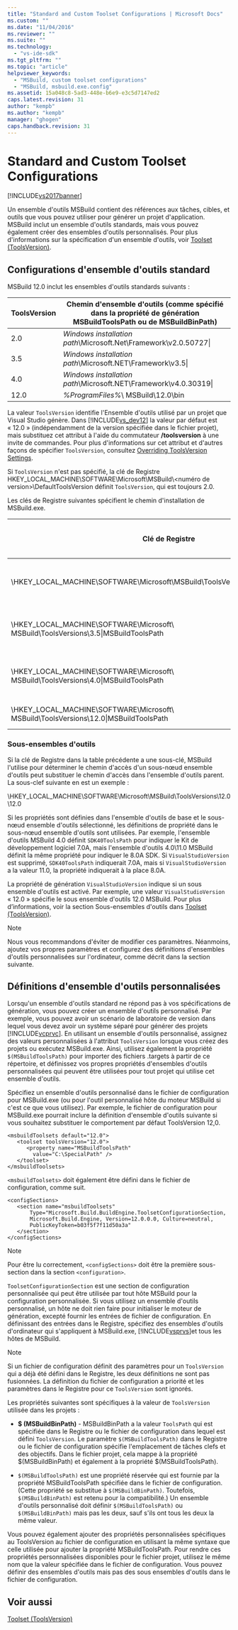 ```yaml
---
title: "Standard and Custom Toolset Configurations | Microsoft Docs"
ms.custom: ""
ms.date: "11/04/2016"
ms.reviewer: ""
ms.suite: ""
ms.technology: 
  - "vs-ide-sdk"
ms.tgt_pltfrm: ""
ms.topic: "article"
helpviewer_keywords: 
  - "MSBuild, custom toolset configurations"
  - "MSBuild, msbuild.exe.config"
ms.assetid: 15a048c8-5ad3-448e-b6e9-e3c5d7147ed2
caps.latest.revision: 31
author: "kempb"
ms.author: "kempb"
manager: "ghogen"
caps.handback.revision: 31
---
```

# Standard and Custom Toolset Configurations
[!INCLUDE[vs2017banner](../code-quality/includes/vs2017banner.md)]

Un ensemble d'outils MSBuild contient des références aux tâches, cibles, et outils que vous pouvez utiliser pour générer un projet d'application.  MSBuild inclut un ensemble d'outils standards, mais vous pouvez également créer des ensembles d'outils personnalisés.  Pour plus d'informations sur la spécification d'un ensemble d'outils, voir [Toolset \(ToolsVersion\)](../msbuild/msbuild-toolset-toolsversion.md).  
  
## Configurations d'ensemble d'outils standard  
 MSBuild 12.0 inclut les ensembles d'outils standards suivants :  
  
|ToolsVersion|Chemin d'ensemble d'outils \(comme spécifié dans la propriété de génération MSBuildToolsPath ou de MSBuildBinPath\)|  
|------------------|-------------------------------------------------------------------------------------------------------------------------|  
|2.0|*Windows installation path*\\Microsoft.Net\\Framework\\v2.0.50727\\|  
|3.5|*Windows installation path*\\Microsoft.NET\\Framework\\v3.5\\|  
|4.0|*Windows installation path*\\Microsoft.NET\\Framework\\v4.0.30319\\|  
|12.0|*%ProgramFiles%*\\ MSBuild\\12.0\\bin|  
  
 La valeur `ToolsVersion` identifie l'Ensemble d'outils utilisé par un projet que Visual Studio génère.  Dans [!INCLUDE[vs_dev12](../data-tools/includes/vs_dev12_md.md)] la valeur par défaut est « 12.0 » \(indépendamment de la version spécifiée dans le fichier projet\), mais substituez cet attribut à l'aide du commutateur **\/toolsversion** à une invite de commandes.  Pour plus d'informations sur cet attribut et d'autres façons de spécifier `ToolsVersion`, consultez [Overriding ToolsVersion Settings](../msbuild/overriding-toolsversion-settings.md).  
  
 Si `ToolsVersion` n'est pas spécifié, la clé de Registre HKEY\_LOCAL\_MACHINE\\SOFTWARE\\Microsoft\\MSBuild\\\<numéro de version\>\\DefaultToolsVersion définit `ToolsVersion`, qui est toujours 2.0.  
  
 Les clés de Registre suivantes spécifient le chemin d'installation de MSBuild.exe.  
  
|Clé de Registre|Nom de clé|Valeur de la clé de chaîne|  
|---------------------|----------------|--------------------------------|  
|\\HKEY\_LOCAL\_MACHINE\\SOFTWARE\\Microsoft\\MSBuild\\ToolsVersions\\2.0\\|MSBuildToolsPath|Chemin d'installation .NET Framework 2.0|  
|\\HKEY\_LOCAL\_MACHINE\\SOFTWARE\\Microsoft\\ MSBuild\\ToolsVersions\\3.5\\|MSBuildToolsPath|Chemin d'installation .NET Framework 3.5|  
|\\HKEY\_LOCAL\_MACHINE\\SOFTWARE\\Microsoft\\ MSBuild\\ToolsVersions\\4.0\\|MSBuildToolsPath|Chemin d'installation .NET Framework 4|  
|\\HKEY\_LOCAL\_MACHINE\\SOFTWARE\\Microsoft\\ MSBuild\\ToolsVersions\\12.0\\|MSBuildToolsPath|Chemin d'installation MSBuild|  
  
### Sous\-ensembles d'outils  
 Si la clé de Registre dans la table précédente a une sous\-clé, MSBuild l'utilise pour déterminer le chemin d'accès d'un sous\-nœud ensemble d'outils peut substituer le chemin d'accès dans l'ensemble d'outils parent.  La sous\-clef suivante en est un exemple :  
  
 \\HKEY\_LOCAL\_MACHINE\\SOFTWARE\\Microsoft\\MSBuild\\ToolsVersions\\12.0\\12.0  
  
 Si les propriétés sont définies dans l'ensemble d'outils de base et le sous\-nœud ensemble d'outils sélectionné, les définitions de propriété dans le sous\-nœud ensemble d'outils sont utilisées.  Par exemple, l'ensemble d'outils MSBuild 4.0 définit `SDK40ToolsPath` pour indiquer le Kit de développement logiciel 7.0A, mais l'ensemble d'outils 4.0\\11.0 MSBuild définit la même propriété pour indiquer le 8.0A SDK.  Si `VisualStudioVersion` est supprimé, `SDK40ToolsPath` indiquerait 7.0A, mais si `VisualStudioVersion` a la valeur 11.0, la propriété indiquerait à la place 8.0A.  
  
 La propriété de génération `VisualStudioVersion` indique si un sous ensemble d'outils est activé.  Par exemple, une valeur `VisualStudioVersion` « 12.0 » spécifie le sous ensemble d'outils 12.0 MSBuild.  Pour plus d’informations, voir la section Sous\-ensembles d'outils dans [Toolset \(ToolsVersion\)](../msbuild/msbuild-toolset-toolsversion.md).  
  
> [!NOTE]
>  Nous vous recommandons d'éviter de modifier ces paramètres.  Néanmoins, ajoutez vos propres paramètres et configurez des définitions d'ensembles d'outils personnalisées sur l'ordinateur, comme décrit dans la section suivante.  
  
## Définitions d'ensemble d'outils personnalisées  
 Lorsqu'un ensemble d'outils standard ne répond pas à vos spécifications de génération, vous pouvez créer un ensemble d'outils personnalisé.  Par exemple, vous pouvez avoir un scénario de laboratoire de version dans lequel vous devez avoir un système séparé pour générer des projets [!INCLUDE[vcprvc](../debugger/includes/vcprvc_md.md)].  En utilisant un ensemble d'outils personnalisé, assignez des valeurs personnalisées à l'attribut `ToolsVersion` lorsque vous créez des projets ou exécutez MSBuild.exe.  Ainsi, utilisez également la propriété `$(MSBuildToolsPath)` pour importer des fichiers .targets à partir de ce répertoire, et définissez vos propres propriétés d'ensembles d'outils personnalisées qui peuvent être utilisées pour tout projet qui utilise cet ensemble d'outils.  
  
 Spécifiez un ensemble d'outils personnalisé dans le fichier de configuration pour MSBuild.exe \(ou pour l'outil personnalisé hôte du moteur MSBuild si c'est ce que vous utilisez\).  Par exemple, le fichier de configuration pour MSBuild.exe pourrait inclure la définition d'ensemble d'outils suivante si vous souhaitez substituer le comportement par défaut ToolsVersion 12,0.  
  
```  
<msbuildToolsets default="12.0">  
   <toolset toolsVersion="12.0">  
      <property name="MSBuildToolsPath"   
        value="C:\SpecialPath" />  
   </toolset>  
</msbuildToolsets>  
```  
  
 `<msbuildToolsets>` doit également être défini dans le fichier de configuration, comme suit.  
  
```  
<configSections>  
   <section name="msbuildToolsets"         
       Type="Microsoft.Build.BuildEngine.ToolsetConfigurationSection,   
       Microsoft.Build.Engine, Version=12.0.0.0, Culture=neutral,   
       PublicKeyToken=b03f5f7f11d50a3a"  
   </section>  
</configSections>  
```  
  
> [!NOTE]
>  Pour être lu correctement, `<configSections>` doit être la première sous\-section dans la section `<configuration>`.  
  
 `ToolsetConfigurationSection` est une section de configuration personnalisée qui peut être utilisée par tout hôte MSBuild pour la configuration personnalisée.  Si vous utilisez un ensemble d'outils personnalisé, un hôte ne doit rien faire pour initialiser le moteur de génération, excepté fournir les entrées de fichier de configuration.  En définissant des entrées dans le Registre, spécifiez des ensembles d'outils d'ordinateur qui s'appliquent à MSBuild.exe, [!INCLUDE[vsprvs](../code-quality/includes/vsprvs_md.md)]et tous les hôtes de MSBuild.  
  
> [!NOTE]
>  Si un fichier de configuration définit des paramètres pour un `ToolsVersion` qui a déjà été défini dans le Registre, les deux définitions ne sont pas fusionnées.  La définition du fichier de configuration a priorité et les paramètres dans le Registre pour ce `ToolsVersion` sont ignorés.  
  
 Les propriétés suivantes sont spécifiques à la valeur de `ToolsVersion` utilisée dans les projets :  
  
-   **$ \(MSBuildBinPath\)** \- MSBuildBinPath a la valeur `ToolsPath` qui est spécifiée dans le Registre ou le fichier de configuration dans lequel est défini `ToolsVersion`.  Le paramètre `$(MSBuildToolsPath)` dans le Registre ou le fichier de configuration spécifie l'emplacement de tâches clefs et des objectifs.  Dans le fichier projet, cela mappe à la propriété $\(MSBuildBinPath\) et également à la propriété $\(MSBuildToolsPath\).  
  
-   `$(MSBuildToolsPath)` est une propriété réservée qui est fournie par la propriété MSBuildToolsPath spécifiée dans le fichier de configuration. \(Cette propriété se substitue à `$(MSBuildBinPath)`.  Toutefois, `$(MSBuildBinPath)` est retenu pour la compatibilité.\) Un ensemble d'outils personnalisé doit définir `$(MSBuildToolsPath)` ou `$(MSBuildBinPath)` mais pas les deux, sauf s'ils ont tous les deux la même valeur.  
  
 Vous pouvez également ajouter des propriétés personnalisées spécifiques au ToolsVersion au fichier de configuration en utilisant la même syntaxe que celle utilisée pour ajouter la propriété MSBuildToolsPath.  Pour rendre ces propriétés personnalisées disponibles pour le fichier projet, utilisez le même nom que la valeur spécifiée dans le fichier de configuration.  Vous pouvez définir des ensembles d'outils mais pas des sous ensembles d'outils dans le fichier de configuration.  
  
## Voir aussi  
 [Toolset \(ToolsVersion\)](../msbuild/msbuild-toolset-toolsversion.md)